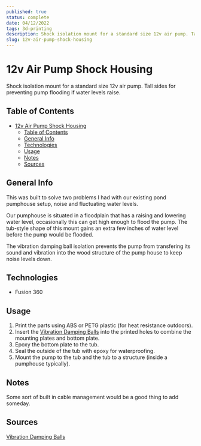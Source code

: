 ```yaml
---
published: true
status: complete
date: 04/12/2022
tags: 3d-printing
description: Shock isolation mount for a standard size 12v air pump. Tall sides for preventing pump flooding if water levels raise.
slug: 12v-air-pump-shock-housing
---
```


# 12v Air Pump Shock Housing

Shock isolation mount for a standard size 12v air pump. Tall sides for preventing pump flooding if water levels raise.

## Table of Contents

- [12v Air Pump Shock Housing](#12v-air-pump-shock-housing)
  - [Table of Contents](#table-of-contents)
  - [General Info](#general-info)
  - [Technologies](#technologies)
  - [Usage](#usage)
  - [Notes](#notes)
  - [Sources](#sources)

## General Info

This was built to solve two problems I had with our existing pond pumphouse setup, noise and fluctuating water levels.

Our pumphouse is situated in a floodplain that has a raising and lowering water level, occasionally this can get high enough to flood the pump. The tub-style shape of this mount gains an extra few inches of water level before the pump would be flooded.

The vibration damping ball isolation prevents the pump from transfering its sound and vibration into the wood structure of the pump house to keep noise levels down.

## Technologies

- Fusion 360

## Usage

1. Print the parts using ABS or PETG plastic (for heat resistance outdoors).
2. Insert the [Vibration Damping Balls](https://smile.amazon.com/gp/product/B00ZFEVAJ6/ref=ppx_yo_dt_b_search_asin_title?ie=UTF8&psc=1) into the printed holes to combine the mounting plates and bottom plate.
3. Epoxy the bottom plate to the tub.
4. Seal the outside of the tub with epoxy for waterproofing.
5. Mount the pump to the tub and the tub to a structure (inside a pumphouse typically).

## Notes

Some sort of built in cable management would be a good thing to add someday.

## Sources

[Vibration Damping Balls](https://smile.amazon.com/gp/product/B00ZFEVAJ6/ref=ppx_yo_dt_b_search_asin_title?ie=UTF8&psc=1)

